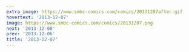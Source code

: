 ```yaml
---
extra_image: https://www.smbc-comics.com/comics/20131207after.gif
hovertext: '2013-12-07'
image: https://www.smbc-comics.com/comics/20131207.png
next: '2013-12-08'
prev: '2013-12-06'
title: '2013-12-07'
---
```

